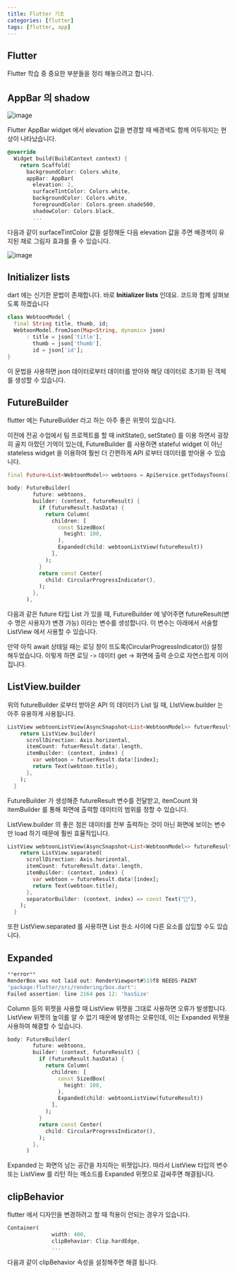 ```yaml
---
title: Flutter 기초
categories: [flutter]
tags: [flutter, app]
---
```

## Flutter

Flutter 학습 중 중요한 부분들을 정리 해놓으려고 합니다.  


## AppBar 의 shadow

![image](https://github.com/user-attachments/assets/fef9098a-77a4-475e-86f3-e583a1d6f2ed)

Flutter AppBar widget 에서 elevation 값을 변경할 때 배경색도 함께 어두워지는 현상이 나타났습니다.

```dart
@override
  Widget build(BuildContext context) {
    return Scaffold(
      backgroundColor: Colors.white,
      appBar: AppBar(
        elevation: 2,
        surfaceTintColor: Colors.white,
        backgroundColor: Colors.white,
        foregroundColor: Colors.green.shade500,
        shadowColor: Colors.black,
        ...
```



다음과 같이 surfaceTintColor 값을 설정해둔 다음 elevation 값을 주면 배경색이 유지된 채로 그림자 효과를 줄 수 있습니다.

![image](https://github.com/user-attachments/assets/a1924cae-ae04-441f-b5c4-78784a262c94)

## Initializer lists

dart 에는 신기한 문법이 존재합니다. 바로 **Initializer lists** 인데요. 코드와 함께 살펴보도록 하겠습니다

```dart
class WebtoonModel {
  final String title, thumb, id;
  WebtoonModel.fromJson(Map<String, dynamic> json)
      : title = json['title'],
        thumb = json['thumb'],
        id = json['id'];
}
```

이 문법을 사용하면 json 데이터로부터 데이터를 받아와 해당 데이터로 초기화 된 객체를 생성할 수 있습니다.

## FutureBuilder

flutter 에는 FutureBuilder 라고 하는 아주 좋은 위젯이 있습니다.

이전에 전공 수업에서 팀 프로젝트를 할 때 initState(), setState() 를 이용 하면서 굉장히 골치 아팠던 기억이 있는데, FutureBuilder 를 사용하면 stateful widget 이 아닌 stateless widget 을 이용하여 훨씬 더 간편하게 API 로부터 데이터를 받아올 수 있습니다.

```dart
final Future<List<WebtoonModel>> webtoons = ApiService.getTodaysToons();
```

```dart
body: FutureBuilder(
        future: webtoons,
        builder: (context, futureResult) {
          if (futureResult.hasData) {
            return Column(
              children: [
                const SizedBox(
                  height: 100,
                ),
                Expanded(child: webtoonListView(futureResult))
              ],
            );
          }
          return const Center(
            child: CircularProgressIndicator(),
          );
        },
      ),
```



다음과 같은 future 타입 List 가 있을 때, FutureBuilder 에 넣어주면 futureResult(변수 명은 사용자가 변경 가능) 이라는 변수를 생성합니다. 이 변수는 아래에서 서술할 ListView 에서 사용할 수 있습니다.

만약 아직 await 상태일 때는 로딩 창이 뜨도록(CircularProgressIndicator()) 설정 해두었습니다. 이렇게 하면  로딩 -> 데이터 get -> 화면에 출력 순으로 자연스럽게 이어집니다.

## ListView.builder

위의 futureBuilder 로부터 받아온 API 의 데이터가 List 일 때, LIstView.builder 는 아주 유용하게 사용됩니다.

```dart
ListView webtoonListView(AsyncSnapshot<List<WebtoonModel>> futuerResult) {
    return ListView.builder(
      scrollDirection: Axis.horizontal,
      itemCount: futuerResult.data!.length,
      itemBuilder: (context, index) {
        var webtoon = futuerResult.data![index];
        return Text(webtoon.title);
      },
    );
  }
```

FutureBuilder 가 생성해준 futureResult 변수를 전달받고, itenCount 와  itemBuilder 를 통해 화면에 출력할 데이터의 범위를 정할 수 있습니다.

ListView.builder 의 좋은 점은 데이터를 전부 출력하는 것이 아닌 화면에 보이는 변수만 load 하기 때문에 훨씬 효율적입니다.



```dart
ListView webtoonListView(AsyncSnapshot<List<WebtoonModel>> futureResult) {
    return ListView.separated(
      scrollDirection: Axis.horizontal,
      itemCount: futureResult.data!.length,
      itemBuilder: (context, index) {
        var webtoon = futureResult.data![index];
        return Text(webtoon.title);
      },
      separatorBuilder: (context, index) => const Text("🩵"),
    );
  }
```

또한 ListView.separated 를 사용하면 List 원소 사이에 다른 요소를 삽입할 수도 있습니다.

## Expanded

```dart
**error**
RenderBox was not laid out: RenderViewport#519f8 NEEDS-PAINT
'package:flutter/src/rendering/box.dart':
Failed assertion: line 2164 pos 12: 'hasSize'
```

Column 등의 위젯을 사용할 때 ListView 위젯을 그대로 사용하면 오류가 발생합니다. ListView 위젯의 높이를 알 수 없기 때문에 발생하는 오류인데, 이는 Expanded 위젯을 사용하여 해결할 수 있습니다.

```dart
body: FutureBuilder(
        future: webtoons,
        builder: (context, futureResult) {
          if (futureResult.hasData) {
            return Column(
              children: [
                const SizedBox(
                  height: 100,
                ),
                Expanded(child: webtoonListView(futureResult))
              ],
            );
          }
          return const Center(
            child: CircularProgressIndicator(),
          );
        },
      )
```



Expanded 는 화면의 남는 공간을 차지하는 위젯입니다. 따라서 ListView 타입의 변수 또는 ListView 를 리턴 하는 메소드를 Expanded 위젯으로 감싸주면 해결됩니다.

## clipBehavior

flutter 에서 디자인을 변경하려고 할 때 적용이 안되는 경우가 있습니다.

```dart
Container(
              width: 400,
              clipBehavior: Clip.hardEdge,
              ...
```

다음과 같이 clipBehavior 속성을 설정해주면 해결 됩니다.

